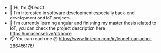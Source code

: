 - 👋 Hi, I’m @LeoCf
- 👀 I’m interested in software development especially back-end development and IoT projects.
- 🌱 I’m currently learning angular and finishing my master thesis related to IoT, you can check the project description here https://umasense.live/pt/home
- 📫 You can  reach me @ https://www.linkedin.com/in/leonel-camacho-286456176/

<!---
LeoCf/LeoCf is a ✨ special ✨ repository because its `README.md` (this file) appears on your GitHub profile.
You can click the Preview link to take a look at your changes.
--->
